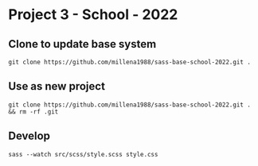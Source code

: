# Project 3 - School - 2022


## Clone to update base system
`git clone https://github.com/millena1988/sass-base-school-2022.git .`

## Use as new project
`git clone https://github.com/millena1988/sass-base-school-2022.git . && rm -rf .git`

## Develop
`sass --watch src/scss/style.scss style.css`
